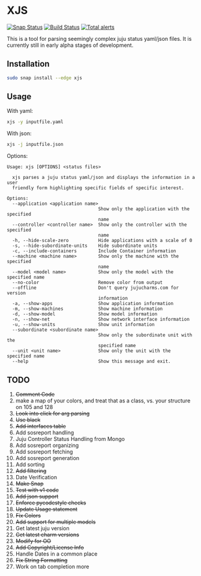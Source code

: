 # XJS

[![Snap Status](https://build.snapcraft.io/badge/nniehoff/xjs.svg)](https://build.snapcraft.io/user/nniehoff/xjs)
[![Build Status](https://travis-ci.org/nniehoff/xjs.svg?branch=master)](https://travis-ci.org/nniehoff/xjs)
[![Total alerts](https://img.shields.io/lgtm/alerts/g/nniehoff/xjs.svg?logo=lgtm&logoWidth=18)](https://lgtm.com/projects/g/nniehoff/xjs/alerts/)

This is a tool for parsing seemingly complex juju status yaml/json files.  It
is currently still in early alpha stages of development.

## Installation

```bash
sudo snap install --edge xjs
```

## Usage

With yaml:
```bash
xjs -y inputfile.yaml
```

With json:
```bash
xjs -j inputfile.json
```

Options:
```
Usage: xjs [OPTIONS] <status files>

  xjs parses a juju status yaml/json and displays the information in a user
  friendly form highlighting specific fields of specific interest.

Options:
  --application <application name>
                                  Show only the application with the specified
                                  name
  --controller <controller name>  Show only the controller with the specified
                                  name
  -h, --hide-scale-zero           Hide applications with a scale of 0
  -s, --hide-subordinate-units    Hide subordinate units
  -c, --include-containers        Include Container information
  --machine <machine name>        Show only the machine with the specified
                                  name
  --model <model name>            Show only the model with the specified name
  --no-color                      Remove color from output
  --offline                       Don't query jujucharms.com for version
                                  information
  -a, --show-apps                 Show application information
  -m, --show-machines             Show machine information
  -d, --show-model                Show model information
  -n, --show-net                  Show network interface information
  -u, --show-units                Show unit information
  --subordinate <subordinate name>
                                  Show only the subordinate unit with the
                                  specified name
  --unit <unit name>              Show only the unit with the specified name
  --help                          Show this message and exit.
```

## TODO

1.  ~~Comment Code~~
1.  make a map of your colors, and treat that as a class, vs. your structure on 105 and 128
1.  ~~Look into click for arg parsing~~
1.  ~~Use black~~
1.  ~~Add interfaces table~~
1.  Add sosreport handling
1.  Juju Controller Status Handling from Mongo
1.  Add sosreport organizing
1.  Add sosreport fetching
1.  Add sosreport generation
1.  Add sorting
1.  ~~Add filtering~~
1.  Date Verification
1.  ~~Make Snap~~
1.  ~~Test with v1 code~~
1.  ~~Add json support~~
1.  ~~Enforce pycodestyle checks~~
1.  ~~Update Usage statement~~
1.  ~~Fix Colors~~
1.  ~~Add support for multiple models~~
1.  Get latest juju version
1.  ~~Get latest charm versions~~
1.  ~~Modify for OO~~
1.  ~~Add Copyright/License Info~~
1.  Handle Dates in a common place
1.  ~~Fix String Formatting~~
1.  Work on tab completion more